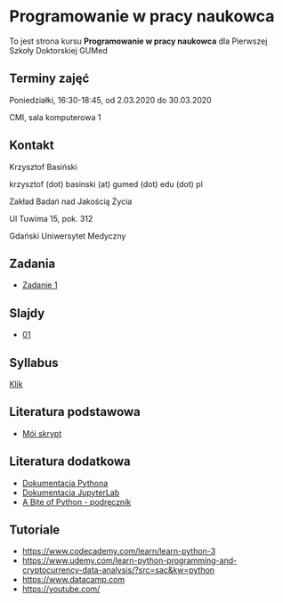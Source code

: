 # Programowanie w pracy naukowca

To jest strona kursu **Programowanie w pracy naukowca** dla Pierwszej Szkoły Doktorskiej GUMed

## Terminy zajęć

Poniedziałki, 16:30-18:45, od 2.03.2020 do 30.03.2020

CMI, sala komputerowa 1

## Kontakt

Krzysztof Basiński

krzysztof (dot) basinski (at) gumed (dot) edu (dot) pl

Zakład Badań nad Jakością Życia

Ul Tuwima 15, pok. 312

Gdański Uniwersytet Medyczny

## Zadania

- [Zadanie 1](zadania/zad1.md)

## Slajdy

- [01](01.html)

## Syllabus

[Klik](https://esyllabus.gumed.edu.pl/subjects/19173/fetch_document/PL)

## Literatura podstawowa

- [Mój skrypt](http://kbas.gumed.edu.pl/programowanie/)

## Literatura dodatkowa

- [Dokumentacja Pythona](https://docs.python.org/3/)
- [Dokumentacja JupyterLab](https://jupyterlab.readthedocs.io/en/stable/)
- [A Bite of Python - podręcznik](https://python.swaroopch.com)

## Tutoriale

- <https://www.codecademy.com/learn/learn-python-3>
- <https://www.udemy.com/learn-python-programming-and-cryptocurrency-data-analysis/?src=sac&kw=python>
- <https://www.datacamp.com>
- <https://youtube.com/>

